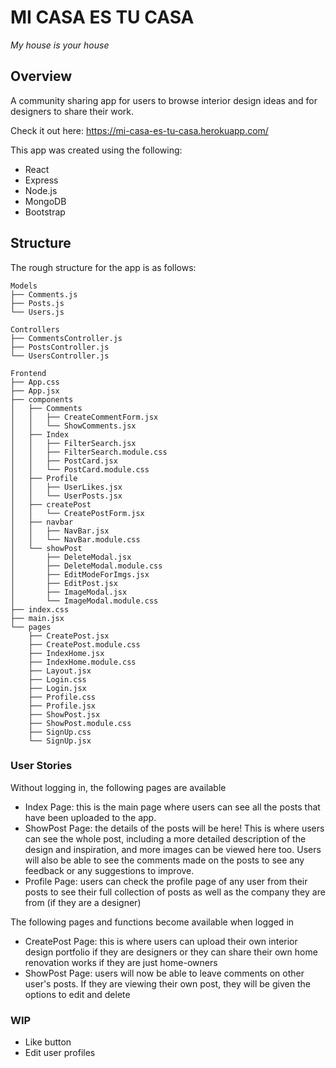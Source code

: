 # MI CASA ES TU CASA
<em>My house is your house</em>

## Overview
A community sharing app for users to browse interior design ideas and for designers to share their work.

Check it out here: https://mi-casa-es-tu-casa.herokuapp.com/

This app was created using the following: 
- React
- Express
- Node.js
- MongoDB
- Bootstrap

## Structure
The rough structure for the app is as follows:

```
Models
├── Comments.js
├── Posts.js
└── Users.js
```

```
Controllers
├── CommentsController.js
├── PostsController.js
└── UsersController.js
```

```
Frontend
├── App.css
├── App.jsx
├── components
│   ├── Comments
│   │   ├── CreateCommentForm.jsx
│   │   └── ShowComments.jsx
│   ├── Index
│   │   ├── FilterSearch.jsx
│   │   ├── FilterSearch.module.css
│   │   ├── PostCard.jsx
│   │   └── PostCard.module.css
│   ├── Profile
│   │   ├── UserLikes.jsx
│   │   └── UserPosts.jsx
│   ├── createPost
│   │   └── CreatePostForm.jsx
│   ├── navbar
│   │   ├── NavBar.jsx
│   │   └── NavBar.module.css
│   └── showPost
│       ├── DeleteModal.jsx
│       ├── DeleteModal.module.css
│       ├── EditModeForImgs.jsx
│       ├── EditPost.jsx
│       ├── ImageModal.jsx
│       └── ImageModal.module.css
├── index.css
├── main.jsx
└── pages
    ├── CreatePost.jsx
    ├── CreatePost.module.css
    ├── IndexHome.jsx
    ├── IndexHome.module.css
    ├── Layout.jsx
    ├── Login.css
    ├── Login.jsx
    ├── Profile.css
    ├── Profile.jsx
    ├── ShowPost.jsx
    ├── ShowPost.module.css
    ├── SignUp.css
    └── SignUp.jsx
```
### User Stories
Without logging in, the following pages are available 
* Index Page: this is the main page where users can see all the posts that have been uploaded to the app. 
* ShowPost Page: the details of the posts will be here! This is where users can see the whole post, including a more detailed description of the design and inspiration, and more images can be viewed here too. Users will also be able to see the comments made on the posts to see any feedback or any suggestions to improve. 
* Profile Page: users can check the profile page of any user from their posts to see their full collection of posts as well as the company they are from (if they are a designer)


The following pages and functions become available when logged in
* CreatePost Page: this is where users can upload their own interior design portfolio if they are designers or they can share their own home renovation works if they are just home-owners
* ShowPost Page: users will now be able to leave comments on other user's posts. If they are viewing their own post, they will be given the options to edit and delete

### WIP
* Like button
* Edit user profiles










